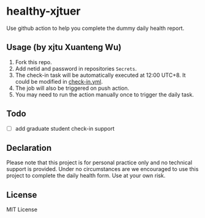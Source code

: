 # healthy-xjtuer

Use github action to help you complete the dummy daily health report.

## Usage (by xjtu Xuanteng Wu)

1. Fork this repo.
2. Add netid and password in repositories `Secrets`.
3. The check-in task will be automatically executed at 12:00 UTC+8. It could be modified in [check-in.yml](.github/workflows/check-in.yml).
4. The job will also be triggered on push action.
5. You may need to run the action manually once to trigger the daily task.

## Todo

- [ ] add graduate student check-in support

## Declaration

Please note that this project is for personal practice only and no technical support is provided. Under no circumstances are we encouraged to use this project to complete the daily health form. Use at your own risk.

## License

MIT License
